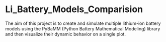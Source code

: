 # Li_Battery_Models_Comparision
The aim of this project is to create and simulate multiple lithium-ion battery models using the PyBaMM (Python Battery Mathematical Modeling) library and then visualize their dynamic behavior on a single plot.
